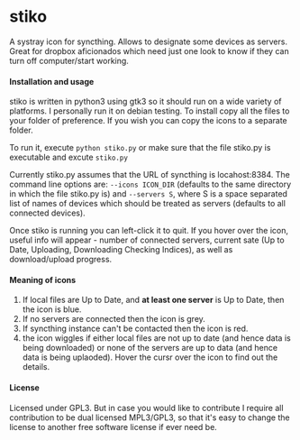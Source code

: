 # stiko
A systray icon for syncthing. Allows to designate some devices as servers. Great for dropbox aficionados which need just one look to know if they can turn off computer/start working.

#### Installation and usage
stiko is written in python3 using  gtk3 so it should run on a wide variety of platforms. I personally run it on debian testing. To install copy all the files to your folder of preference. If you wish you can copy the icons to a separate folder.

To run it, execute `python stiko.py` or make sure that the file stiko.py is executable and excute `stiko.py`

Currently stiko.py assumes that the URL of syncthing is locahost:8384. The command line options are: `--icons ICON_DIR` (defaults to the same directory in which the file stiko.py is) and `--servers S`, where S is a space separated list of names of devices which should be treated as servers (defaults to all connected devices).

Once stiko is running you can left-click it to quit. If you hover over the icon, useful info will appear - number of connected servers, current sate (Up to Date, Uploading, Downloading Checking Indices), as well as download/upload progress.

#### Meaning of icons
1. If local files are Up to Date, and **at least one server** is Up to Date, then the icon is blue.
2. If no servers are connected then the icon is grey.
3. If syncthing instance can't be contacted then the icon is red.
4. the icon wiggles if either local files are not up to date (and hence data is being downloaded) or none of the servers are up to data (and hence data is being uplaoded). Hover the cursr over the icon to find out the details.

#### License
Licensed under GPL3. But in case you would like to contribute I require all contribution to be dual licensed MPL3/GPL3, so that it's easy to change the license to another free software license if ever need be.
